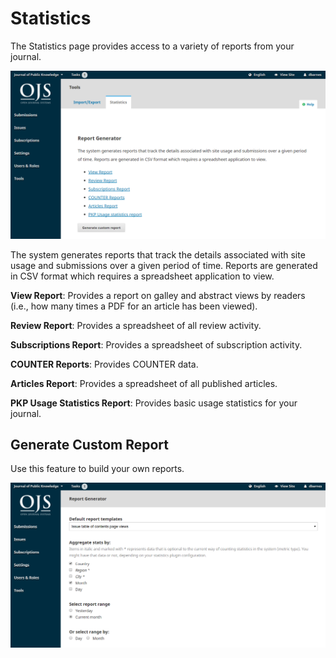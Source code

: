 # Statistics

The Statistics page provides access to a variety of reports from your journal.

![](/assets/learning-ojs3.1-jm-users-tools-stats.PNG)

The system generates reports that track the details associated with site usage and submissions over a given period of time. Reports are generated in CSV format which requires a spreadsheet application to view.

**View Report**: Provides a report on galley and abstract views by readers \(i.e., how many times a PDF for an article has been viewed\).

**Review Report**: Provides a spreadsheet of all review activity.

**Subscriptions Report**: Provides a spreadsheet of subscription activity.

**COUNTER Reports**: Provides COUNTER data.

**Articles Report**: Provides a spreadsheet of all published articles.

**PKP Usage Statistics Report**: Provides basic usage statistics for your journal.

## Generate Custom Report

Use this feature to build your own reports.

![](/assets/learning-ojs3.1-jm-users-tools-stats-custom.PNG)

